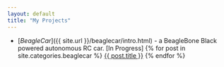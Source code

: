 ```yaml
---
layout: default
title: "My Projects"
---
```


  - [_BeagleCar_]({{ site.url }}/beaglecar/intro.html) - a BeagleBone Black
powered autonomous RC car. [In Progress]
    {% for post in site.categories.beaglecar %}
       <a href="{{ post.url }}">{{ post.title }}</a>
    {% endfor %}

